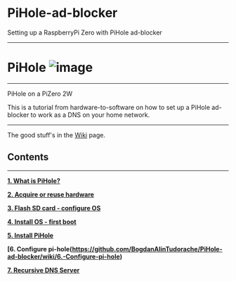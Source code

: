 # PiHole-ad-blocker
Setting up a RaspberryPi Zero with PiHole ad-blocker 
***
#         PiHole ![image](https://user-images.githubusercontent.com/49557352/167029755-7017d25e-1860-451d-b033-75c5f1377bbb.png)

***

PiHole on a PiZero 2W

This is a tutorial from hardware-to-software on how to set up a PiHole ad-blocker to work as a DNS on your home network.
***


The good stuff's in the [Wiki](https://github.com/BogdanAlinTudorache/PiHole-ad-blocker/wiki) page.

## Contents
***

**[1. What is PiHole?](https://github.com/BogdanAlinTudorache/PiHole-ad-blocker/wiki/1.-What-is-PiHole%3F)**

**[2. Acquire or reuse hardware ](https://github.com/BogdanAlinTudorache/PiHole-ad-blocker/wiki/2.-Acquire-or-reuse-hardware)**

**[3. Flash SD card - configure OS ](https://github.com/BogdanAlinTudorache/PiHole-ad-blocker/wiki/3.-Flash-SD-card---configure-OS)**

**[4. Install OS - first boot ](https://github.com/BogdanAlinTudorache/PiHole-ad-blocker/wiki/4.-Install-OS---first-boot)**

**[5. Install PiHole](https://github.com/BogdanAlinTudorache/PiHole-ad-blocker/wiki/5.-Install-PiHole)**

**[6. Configure pi-hole(https://github.com/BogdanAlinTudorache/PiHole-ad-blocker/wiki/6.-Configure-pi-hole)**

**[7. Recursive DNS Server]()**






